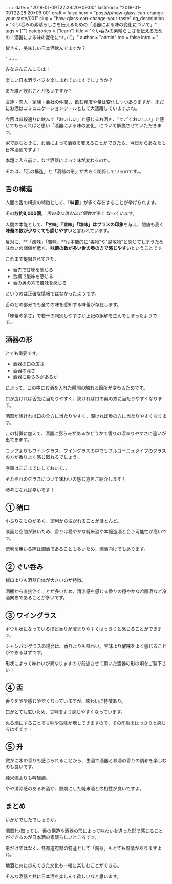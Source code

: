 +++
date = "2018-01-09T22:28:20+09:00"
lastmod = "2018-01-09T22:28:20+09:00"
draft = false
hero = "posts/p/how-glass-can-change-your-taste/001"
slug = "how-glass-can-change-your-taste"
og_description = "ぐい呑みの素晴らしさを伝えるための「酒器による味の変化について」"
tags = [""]
categories = ["learn"]
title = "ぐい呑みの素晴らしさを伝えるための「酒器による味の変化について」"
author = "admin"
toc = false
intro = "<p>皆さん、美味しい日本酒飲んでますか？</p>"
+++

みなさんこんにちは！

楽しい日本酒ライフを楽しまれていますでしょうか？

また誰と飲むことが多いですか？

友達・恋人・家族・会社の仲間、、飲む頻度や量は変化しつつありますが、未だにお酒はコミュニケーションツールとして大活躍していますよね。

今回は普段通りに飲んで「おいしい」と感じるお酒を、「すごくおいしい」と感じてもらえればと思い「酒器による味の変化」について解説させていただきます。

家で飲むときに、お酒によって酒器を変えることができたら、今日からあなたも日本酒通ですよ！

本題に入る前に、なぜ酒器によって味が変わるのか。

それは、「舌の構造」と「酒器の形」が大きく関係しているのです。。

## 舌の構造
人間の舌の構造の特徴として、「**味蕾**」が多く存在することが挙げられます。

その数**約8,000個**。 _舌の奥に進むほど個数が多く_ なっています。

人間の本能として、**「甘味」「旨味」「塩味」はプラスの印象**を与え、閾値も高く**味蕾の数が少なくても感じやすい**と言われています。

反対に、**「酸味」「苦味」**は本能的に"毒物"や"腐敗物"と感じてしまうため味わいの閾値が低く、**味蕾の数が多い舌の奥の方で感じやすい**ということです。

これまで提唱されてきた、

- 舌先で甘味を感じる
- 舌横で酸味を感じる
- 舌の奥の方で苦味を感じる

というのは正確な情報ではなかったようです。

舌のどの部分でも全ての味を感知する味蕾が存在します。

「味蕾の多さ」で若干の判別しやすさが上記の誤解を生んでしまったようです。。


## 酒器の形

とても重要です。

- 酒器の口の広さ
- 酒器の深さ
- 酒器に膨らみがあるか

によって、口の中にお酒を入れた瞬間の触れる箇所が変わるためです。

口が広ければ舌先に当たりやすく、狭ければ口の奥の方に当たりやすくなります。

酒器が浅ければ口の全方に当たりやすく、深ければ奥の方に当たりやすくなります。

この特徴に加えて、酒器に膨らみがあるかどうかで香りの溜まりやすさに違いが出てきます。

コップよりもワイングラス、ワイングラスの中でもブルゴーニュタイプのグラスの方が香りよく感じ取れるでしょう。


序章はここまでにしておいて、、

それぞれのグラスについて味わいの感じ方をご紹介します！

参考になれば幸いです！

## ① 猪口
小ぶりなものが多く、徳利から注がれることがほとんど。

液面と空間が狭いため、香りは穏やかな純米酒や本醸造酒と合う可能性が高いです。

徳利を用いる際は燗酒であることも多いため、燗酒向けでもあります。

## ② ぐい呑み

猪口よりも酒器自体が大きいのが特徴。

酒瓶から直接注ぐことが多いため、清涼感を感じる香りの穏やかな吟醸酒など冷酒向きであることが多いです。

## ③ ワイングラス
ボウル状になっているほど香りが溜まりやすくはっきりと感じることができます。

シャンパングラスの場合は、香りよりも味わい。甘味より酸味をよく感じることができるはずです。

形状によって味わいが異なりますので前述させて頂いた酒器の形の項をご覧下さい！

## ④ 盃
香りをやや感じやすくなっていますが、味わいに特徴あり。

口がとても広いため、甘味をより感じやすくなっています。

ぬる燗にすることで甘味や旨味が増してきますので、その印象をはっきりと感じるはずです！

## ⑤ 升
微かに木の香りも感じられることから、生酒で酒器とお酒の香りの調和を楽しむのも良いです。

純米酒よりも吟醸酒。

やや清涼感のあるお酒か、熱燗にした純米酒との相性が良いですよ。

## まとめ
いかがでしたでしょうか。

酒器1つ取っても、舌の構造や酒器の形によって味わいを違った形で感じることができるのが日本酒の素晴らしいところです。

形だけではなく、各都道府県の特産として「陶器」もとても風情がありますよね。

地酒と共に歩んできた文化も一緒に楽しむことができる。

そんな酒器と共に日本酒を楽しんで欲しいなと思います。

